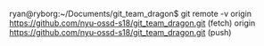 ryan@ryborg:~/Documents/git_team_dragon$ git remote -v
origin	https://github.com/nyu-ossd-s18/git_team_dragon.git (fetch)
origin	https://github.com/nyu-ossd-s18/git_team_dragon.git (push)
